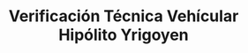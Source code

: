 ---
title: "Verificación Técnica Vehícular Hipólito Yrigoyen"
url: /jardin-america/verificacion-tecnica-vehicular-hipolito-yrigoyen/
shop: Autowerkstatt
---